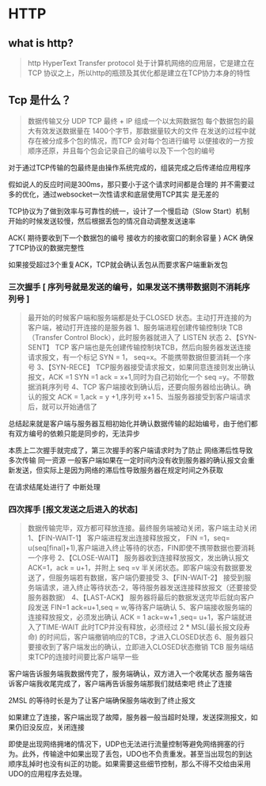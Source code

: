 # HTTP

## what is http?
> http HyperText Transfer protocol
> 处于计算机网络的应用层，它是建立在 TCP 协议之上，所以http的瓶颈及其优化都是建立在TCP协力本身的特性

## Tcp 是什么？
> 数据传输又分 UDP TCP 最终 + IP 组成一个以太网数据包
每个数据包的最大有效发送数据量在 1400个字节，那数据量较大的文件
在发送的过程中就存在被分成多个包的情况，而TCP 会对每个包进行编号
以便接收的一方按顺序还原，并且每个包会记录自己的编号以及下一个包的编号

对于通过TCP传输的包最终是由操作系统完成的，组装完成之后传递给应用程序 

假如说人的反应时间是300ms，那只要小于这个请求时间都是合理的
并不需要过多的优化，通过websocket一次性请求和底层使用TCP其实
是无差的

TCP协议为了做到效率与可靠性的统一，设计了一个慢启动（Slow Start）机制
开始的时候发送较慢，然后根据丢包的情况自动调整发送速率

ACK{
	期待要收到下一个数据包的编号
	接收方的接收窗口的剩余容量
}
ACK 确保了TCP协议的数据完整性

如果接受超过3个重复ACK，TCP就会确认丢包从而要求客户端重新发包

### 三次握手 [ 序列号就是发送的编号，如果发送不携带数据则不消耗序列号 ]
> 最开始的时候客户端和服务端都是处于CLOSED 状态。主动打开连接的为客户端，被动打开连接的是服务器
1、服务端进程创建传输控制块 TCB（Transfer Control Block），此时服务器就进入了 LISTEN 状态
2、【SYN-SENT】
TCP 客户端也是先创建传输控制块TCB，然后向服务器发送连接请求报文，有一个标记 SYN = 1， seq=x。不能携带数据但要消耗一个序号
3、【SYN-RECE】
TCP服务器接受请求报文，如果同意连接则发出确认报文，ACK =1 SYN =1 ack = x+1,同时为自己初始化一个 seq =y。不带数据消耗序列号
4、TCP 客户端接收到确认后，还要向服务器给出确认。确认的报文 ACK = 1,ack = y +1,序列号 x+1
5、当服务器接受到客户端请求后，就可以开始通信了

总结起来就是客户端与服务器互相初始化并确认数据传输的起始编号，由于他们都有双方编号的依赖只能是同步的，无法异步

本质上二次握手就完成了，第三次握手的客户端请求时为了防止 网络滞后性导致多次传输 同一资源
	一般客户端如果在一定时间内没有收到服务器的确认报文会重新发送，但实际上是因为网络的滞后性导致服务器在规定时间之外获取

在请求结尾处进行了 中断处理

### 四次挥手 [报文发送之后进入的状态]
> 数据传输完毕，双方都可释放连接。最终服务端被动关闭，客户端主动关闭
1、【FIN-WAIT-1】
客户端进程发出连接释放报文， FIN =1，seq= u(seq[final]+1),客户端进入终止等待的状态，FIN即使不携带数据也要消耗一个序号
2、【CLOSE-WAIT】
服务器收到连接释放报文，发出确认报文ACK=1，ack = u+1，并附上 seq =v
半关闭状态。即客户端没有数据要发送了，但服务端若有数据，客户端仍要接受
3、【FIN-WAIT-2】
接受到服务端请求，进入终止等待状态-2，等待服务器发送连接释放报文（还要接受服务器数据）
4、【LAST-ACK】
服务器将最后的数据发送完毕后就向客户段发送 FIN=1 ack=u+1,seq = w,等待客户端确认
5、客户端接收服务端的连接释放报文，必须发出确认 ACK = 1 ack=w+1 ,seq= u+1，客户端就进入了TIME-WAIT
此时TCP并没有释放，必须经过 2 * MSL(最长报文段寿命) 的时间后，客户端撤销响应的TCB，才进入CLOSED状态
6、服务器只要接收到了客户端发出的确认，立即进入CLOSED状态撤销 TCB
服务端结束TCP的连接时间要比客户端早一些

客户端告诉服务端我数据传完了，服务端确认，双方进入一个收尾状态 
服务端告诉客户端我收尾完成了，客户端再告诉服务端那我们就结束吧
终止了连接

2MSL 的等待时长是为了让客户端确保服务端收到了终止报文

如果建立了连接，客户端出现了故障，服务器一般当超时处理，发送探测报文，如果仍旧没反应，关闭连接

即使是出现网络拥堵的情况下，UDP也无法进行流量控制等避免网络拥塞的行为。此外，传输途中如果出现了丢包，UDO也不负责重发。甚至当出现包的到达顺序乱掉时也没有纠正的功能。如果需要这些细节控制，那么不得不交给由采用UDO的应用程序去处理。

































